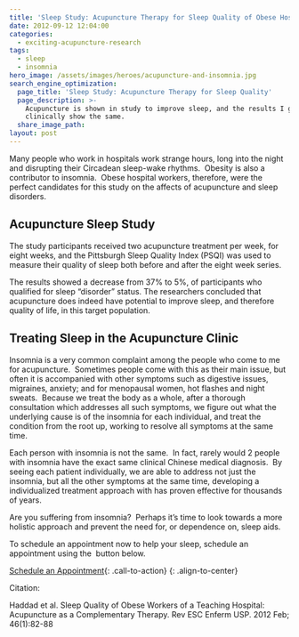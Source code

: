 ```yaml
---
title: 'Sleep Study: Acupuncture Therapy for Sleep Quality of Obese Hospital Workers'
date: 2012-09-12 12:04:00
categories:
  - exciting-acupuncture-research
tags:
  - sleep
  - insomnia
hero_image: /assets/images/heroes/acupuncture-and-insomnia.jpg
search_engine_optimization:
  page_title: 'Sleep Study: Acupuncture Therapy for Sleep Quality'
  page_description: >-
    Acupuncture is shown in study to improve sleep, and the results I get
    clinically show the same.
  share_image_path:
layout: post
---
```


Many people who work in hospitals work strange hours, long into the night and disrupting their Circadean sleep-wake rhythms.&nbsp; Obesity is also a contributor to insomnia.&nbsp; Obese hospital workers, therefore, were the perfect candidates for this study on the affects of acupuncture and sleep disorders.

## Acupuncture Sleep Study

The study participants received two acupuncture treatment per week, for eight weeks, and the Pittsburgh Sleep Quality Index (PSQI) was used to measure their quality of sleep both before and after the eight week series.

The results showed a decrease from 37% to 5%, of participants who qualified for sleep “disorder” status. The researchers concluded that acupuncture does indeed have potential to improve sleep, and therefore quality of life, in this target population.

## Treating Sleep in the Acupuncture Clinic

Insomnia is a very common complaint among the people who come to me for acupuncture.&nbsp; Sometimes people come with this as their main issue, but often it is accompanied with other symptoms such as digestive issues, migraines, anxiety; and for menopausal women, hot flashes and night sweats.&nbsp; Because we treat the body as a whole, after a thorough consultation which addresses all such symptoms, we figure out what the underlying cause is of the insomnia for each individual, and treat the condition from the root up, working to resolve all symptoms at the same time.

Each person with insomnia is not the same.&nbsp; In fact, rarely would 2 people with insomnia have the exact same clinical Chinese medical diagnosis.&nbsp; By seeing each patient individually, we are able to address not just the insomnia, but all the other symptoms at the same time, developing a individualized treatment approach with has proven effective for thousands of years.

Are you suffering from insomnia?&nbsp; Perhaps it’s time to look towards a more holistic approach and prevent the need for, or dependence on, sleep aids.

To schedule an appointment now to help your sleep, schedule an appointment using the&nbsp; button below.

[Schedule an Appointment](/make-an-appointment/){: .call-to-action}
{: .align-to-center}

Citation:

<div><p>Haddad et al. Sleep Quality of Obese Workers of a Teaching Hospital: Acupuncture as a Complementary Therapy. Rev ESC Enferm USP. 2012 Feb; 46(1):82-88</p></div>